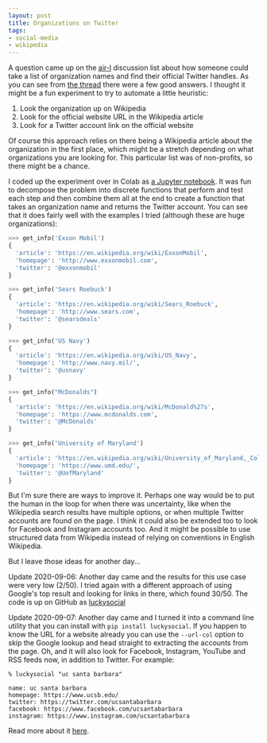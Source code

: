 ```yaml
---
layout: post
title: Organizations on Twitter
tags:
- social-media
- wikipedia
---
```



A question came up on the [air-l] discussion list about how someone could take a
list of organization names and find their official Twitter handles. As you can
see from [the thread] there were a few good answers. I thought it might be a fun
experiment to try to automate a little heuristic:

1. Look the organization up on Wikipedia
2. Look for the official website URL in the Wikipedia article
3. Look for a Twitter account link on the official website

Of course this approach relies on there being a Wikipedia article about the
organization in the first place, which might be a stretch depending on what
organizations you are looking for. This particular list was of non-profits, so
there might be a chance.

I coded up the experiment over in Colab as [a Jupyter notebook]. It was fun to
decompose the problem into discrete functions that perform and test each step
and then combine them all at the end to create a function that takes an
organization name and returns the Twitter account. You can see that it does
fairly well with the examples I tried (although these are huge organizations):

```python
>>> get_info('Exxon Mobil')
{
  'article': 'https://en.wikipedia.org/wiki/ExxonMobil',
  'homepage': 'http://www.exxonmobil.com',
  'twitter': '@exxonmobil'
}

>>> get_info('Sears Roebuck')
{
  'article': 'https://en.wikipedia.org/wiki/Sears_Roebuck',
  'homepage': 'http://www.sears.com',
  'twitter': '@searsdeals'
}

>>> get_info('US Navy')
{
  'article': 'https://en.wikipedia.org/wiki/US_Navy',
  'homepage': 'http://www.navy.mil/',
  'twitter': '@usnavy'
}

>>> get_info("McDonalds")
{
  'article': 'https://en.wikipedia.org/wiki/McDonald%27s',
  'homepage': 'https://www.mcdonalds.com',
  'twitter': '@McDonalds'
}

>>> get_info('University of Maryland')
{
  'article': 'https://en.wikipedia.org/wiki/University_of_Maryland,_College_Park',
  'homepage': 'https://www.umd.edu/',
  'twitter': '@UofMaryland'
}
```

But I'm sure there are ways to improve it. Perhaps one way would be to put the
human in the loop for when there was uncertainty, like when the Wikipedia search
results have multiple options, or when multiple Twitter accounts are found on
the page. I think it could also be extended too to look for Facebook and
Instagram accounts too. And it might be possible to use structured data from
Wikipedia instead of relying on conventions in English Wikipedia.

But I leave those ideas for another day...

Update 2020-09-06: Another day came and the results for this use case were very low (2/50). I
tried again with a different approach of using Google's top result and looking
for links in there, which found 30/50. The code is up on GitHub as [luckysocial](https://github.com/edsu/luckysocial)

Update 2020-09-07: Another day came and I turned it into a command line utility
that you can install with `pip install luckysocial`. If you happen to know the
URL for a website already you can use the `--url-col` option to skip the Google
lookup and head straight to extracting the accounts from the page. Oh, and it
will also look for Facebook, Instagram, YouTube and RSS feeds now, in addition
to Twitter. For example:

    % luckysocial "uc santa barbara"

    name: uc santa barbara
    homepage: https://www.ucsb.edu/
    twitter: https://twitter.com/ucsantabarbara
    facebook: https://www.facebook.com/ucsantabarbara
    instagram: https://www.instagram.com/ucsantabarbara

Read more about it [here](https://inkdroid.org/2020/09/08/rss/).

[air-l]: http://listserv.aoir.org/pipermail/air-l-aoir.org/2020-September/080004.html
[the thread]: http://listserv.aoir.org/pipermail/air-l-aoir.org/2020-September/080004.html
[a Jupyter notebook]: https://colab.research.google.com/drive/1OfKcSrwm3Q1VaLIiply5zz6cCDX_QdFJ

